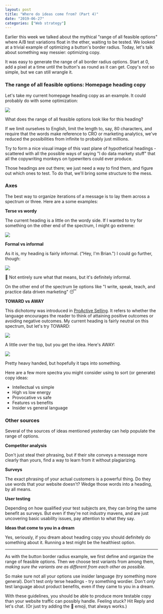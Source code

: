 ```yaml
---
layout: post
title: "Where do ideas come from? (Part 4)"
date: "2019-06-27"
categories: ["Web strategy"]
---
```


Earlier this week we talked about the mythical "range of all feasible options" where A/B test variations float in the ether, waiting to be tested. We looked at a trivial example of optimizing a button's border radius. Today, let's talk about something way messier: optimizing copy.

It was easy to generate the range of all border radius options. Start at 0, add a pixel at a time until the button's as round as it can get. Copy's not so simple, but we can still wrangle it.

### The range of all feasible options: Homepage heading copy

Let's take my current homepage heading copy as an example. It could probably do with some optimization:

![](/images/image-10.png)

What does the range of all feasible options look like for this heading?

If we limit ourselves to English, limit the length to, say, 80 characters, and require that the words make reference to CRO or marketing analytics, we've reduced the possibilities from infinite to probably just millions.

Try to form a nice visual image of this vast plane of hypothetical headings - scattered with all the possible ways of saying "I do data markety stuff" that all the copywriting monkeys on typewriters could ever produce.

Those headings are out there; we just need a way to find them, and figure out which ones to test. To do that, we'll bring some structure to the mess.

### Axes

The best way to organize iterations of a message is to lay them across a spectrum or three. Here are a some examples:

**Terse vs wordy**

The current heading is a little on the wordy side. If I wanted to try for something on the other end of the spectrum, I might go extreme:

![](/images/image-11.png)

**Formal vs informal**

As it is, my heading is fairly informal. ("Hey, I'm Brian.") I could go further, though:

![](/images/image-12.png)

  

🤔 Not entirely sure what that means, but it's definitely informal.

On the other end of the spectrum lie options like "I write, speak, teach, and practice data driven marketing" 😴

**TOWARD vs AWAY**

This dichotomy was introduced in [ProActive Selling](https://www.amazon.com/ProActive-Selling-Control-Process-Win-Sale-ebook/dp/B008MCSHJ4/ref=tmm_kin_swatch_0?_encoding=UTF8&qid=&sr=). It refers to whether the language encourages the reader to think of attaining positive outcomes or avoiding negative outcomes. My current heading is fairly neutral on this spectrum, but let's try TOWARD:

![](/images/image-13.png)

A little over the top, but you get the idea. Here's AWAY:

![](/images/image-14.png)

Pretty heavy handed, but hopefully it taps into something.

Here are a few more spectra you might consider using to sort (or generate) copy ideas:

- Intellectual vs simple
- High vs low energy
- Provocative vs safe
- Features vs benefits
- Insider vs general language

### Other sources

Several of the sources of ideas mentioned yesterday can help populate the range of options.

**Competitor analysis**

Don't just steal their phrasing, but if their site conveys a message more clearly than yours, find a way to learn from it without plagiarizing.

**Surveys**

The exact phrasing of your actual customers is a powerful thing. Do they use words that your website doesn't? Wedge those words into a heading, by all means.

**User testing**

Depending on how qualified your test subjects are, they can bring the same benefit as surveys. But even if they're not industry mavens, and are just uncovering basic usability issues, pay attention to what they say.

**Ideas that come to you in a dream**

Yes, seriously, if you dream about heading copy you should definitely do something about it. Running a test might be the healthiest option.

* * *

As with the button border radius example, we first define and organize the range of feasible options. Then we choose test variants from among them, _making sure the variants are as different from each other as possible_.

So make sure not all your options use insider language (try something more general). Don't test _only_ terse headings - try something wordier. Don't _only_ test language about product benefits, even if they came to you in a dream.

With these guidelines, you should be able to produce more testable copy than your website traffic can possibly handle. Feeling stuck? Hit Reply and let's chat. (Or just try adding the 🚀 emoji, that always works.)
